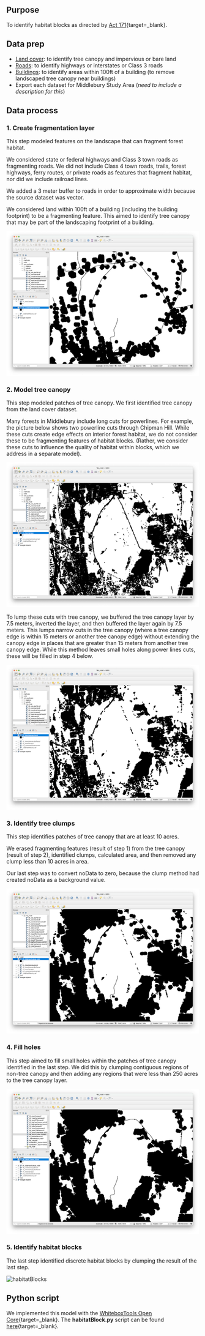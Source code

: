 ## Purpose  

To identify habitat blocks as directed by [Act 171](https://anr.vermont.gov/Planning/Forest_Blocks_And_Habitat_Connectors){target=_blank}.  

## Data prep  

- [Land cover](../datasets/landcover.md): to identify tree canopy and impervious or bare land    
- [Roads](../datasets/roads.md): to identify highways or interstates or Class 3 roads  
- [Buildings](../datasets/buildings.md): to identify areas within 100ft of a building (to remove landscaped tree canopy near buildings)  
- Export each dataset for Middlebury Study Area (_need to include a description for this_)

## Data process     

### 1. Create fragmentation layer  

This step modeled features on the landscape that can fragment forest habitat.

We considered state or federal highways and Class 3 town roads as fragmenting roads. We did not include Class 4 town roads, trails, forest highways, ferry routes, or private roads as features that fragment habitat, nor did we include railroad lines.  

We added a 3 meter buffer to roads in order to approximate width because the source dataset was vector.  

We considered land within 100ft of a building (including the building footprint) to be a fragmenting feature. This aimed to identify tree canopy that may be part of the landscaping footprint of a building.   

![Fragmenting features](images/hb/fragFeatures.png)  

### 2. Model tree canopy    

This step modeled patches of tree canopy. We first identified tree canopy from the land cover dataset.  

Many forests in Middlebury include long cuts for powerlines. For example, the picture below shows two powerline cuts through Chipman Hill. While these cuts create edge effects on interior forest habitat, we do not consider these to be fragmenting features of habitat blocks. (Rather, we consider these cuts to influence the quality of habitat within blocks, which we address in a separate model).    

![Forest cuts](images/hb/forestCuts.png)  

To lump these cuts with tree canopy, we buffered the tree canopy layer by 7.5 meters, inverted the layer, and then buffered the layer again by 7.5 meters. This lumps narrow cuts in the tree canopy (where a tree canopy edge is within 15 meters or another tree canopy edge) without extending the canopy edge in places that are greater than 15 meters from another tree canopy edge. While this method leaves small holes along power lines cuts, these will be filled in step 4 below.  

![Forest cuts filled](images/hb/forestCutsFilled.png)  

### 3. Identify tree clumps   

This step identifies patches of tree canopy that are at least 10 acres.  

We erased fragmenting features (result of step 1) from the tree canopy (result of step 2), identified clumps, calculated area, and then removed any clump less than 10 acres in area.  

Our last step was to convert noData to zero, because the clump method had created noData as a background value.   

![Tree clumps](images/hb/treeClumps.png)  

### 4. Fill holes   

This step aimed to fill small holes within the patches of tree canopy identified in the last step. We did this by clumping contiguous regions of non-tree canopy and then adding any regions that were less than 250 acres to the tree canopy layer.     

![Fill holes](images/hb/fillHoles.png)

### 5. Identify habitat blocks  

The last step identified discrete habitat blocks by clumping the result of the last step.  

![habitatBlocks](images/hb/habitatBlocks.png)

## Python script  

We implemented this model with the [WhiteboxTools Open Core](https://www.whiteboxgeo.com/geospatial-software/){target=_blank}. The **habitatBlock.py** script can be found [here](https://github.com/conservation-plan/methods/blob/master/wbt_pySpace/habitatBlocks.py){target=_blank}.   
